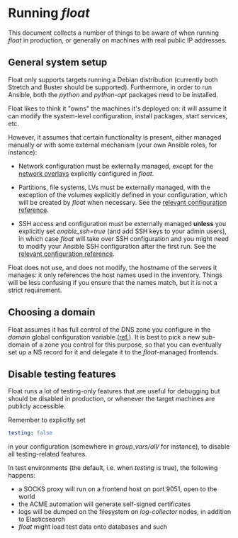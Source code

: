 Running *float*
===

This document collects a number of things to be aware of when running
*float* in production, or generally on machines with real public IP
addresses.

## General system setup

Float only supports targets running a Debian distribution (currently
both Stretch and Buster should be supported). Furthermore, in order to
run Ansible, both the *python* and *python-apt* packages need to be
installed.

Float likes to think it "owns" the machines it's deployed on: it will
assume it can modify the system-level configuration, install packages,
start services, etc.

However, it assumes that certain functionality is present, either
managed manually or with some external mechanism (your own Ansible
roles, for instance):

* Network configuration must be externally managed, except for the
  [network overlays](service_mesh.md#network-overlays) explicitly
  configured in *float*.

* Partitions, file systems, LVs must be externally managed, with the
  exception of the volumes explicitly defined in your configuration,
  which will be created by *float* when necessary. See the [relevant
  configuration reference](configuration.md#volumes).

* SSH access and configuration must be externally managed **unless**
  you explicitly set *enable_ssh=true* (and add SSH keys to your admin
  users), in which case *float* will take over SSH configuration and
  you might need to modify your Ansible SSH configuration after the
  first run. See the [relevant configuration
  reference](configuration.md#ssh).

Float does not use, and does not modify, the hostname of the servers
it manages: it only references the host names used in the
inventory. Things will be less confusing if you ensure that the names
match, but it is not a strict requirement.

## Choosing a domain

Float assumes it has full control of the DNS zone you configure in the
*domain* global configuration variable
([ref.](configuration.md#global-configuration-variables)). It is best to
pick a new sub-domain of a zone you control for this purpose, so that
you can eventually set up a NS record for it and delegate it to the
*float*-managed frontends.

## Disable testing features

Float runs a lot of testing-only features that are useful for
debugging but should be disabled in production, or whenever the target
machines are publicly accessible.

Remember to explicitly set

```yaml
testing: false
```

in your configuration (somewhere in *group_vars/all/* for instance),
to disable all testing-related features.

In test environments (the default, i.e. when *testing* is true), the
following happens:

* a SOCKS proxy will run on a frontend host on port 9051, open to the
  world
* the ACME automation will generate self-signed certificates
* logs will be dumped on the filesystem on *log-collector* nodes, in
  addition to Elasticsearch
* *float* might load test data onto databases and such
